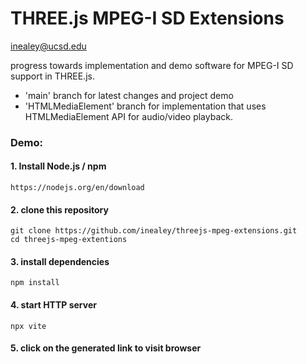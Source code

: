# THREE.js MPEG-I SD Extensions

inealey@ucsd.edu

progress towards implementation and demo software for MPEG-I SD support in THREE.js.

- 'main' branch for latest changes and project demo
- 'HTMLMediaElement' branch for implementation that uses HTMLMediaElement API for audio/video playback.

### Demo:

#### 1. Install Node.js / npm
```
https://nodejs.org/en/download
```

#### 2. clone this repository
```
git clone https://github.com/inealey/threejs-mpeg-extensions.git
cd threejs-mpeg-extentions
```

#### 3. install dependencies
```
npm install
```

#### 4. start HTTP server
```
npx vite
```

#### 5. click on the generated link to visit browser
